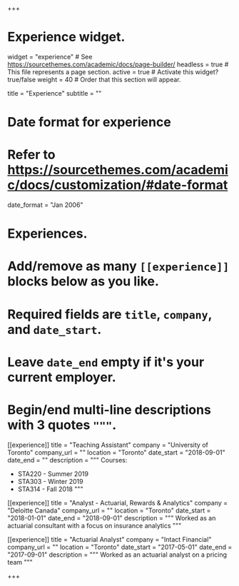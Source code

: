 +++
# Experience widget.
widget = "experience"  # See https://sourcethemes.com/academic/docs/page-builder/
headless = true  # This file represents a page section.
active = true  # Activate this widget? true/false
weight = 40  # Order that this section will appear.

title = "Experience"
subtitle = ""

# Date format for experience
#   Refer to https://sourcethemes.com/academic/docs/customization/#date-format
date_format = "Jan 2006"

# Experiences.
#   Add/remove as many `[[experience]]` blocks below as you like.
#   Required fields are `title`, `company`, and `date_start`.
#   Leave `date_end` empty if it's your current employer.
#   Begin/end multi-line descriptions with 3 quotes `"""`.

[[experience]]
  title = "Teaching Assistant"
  company = "University of Toronto"
  company_url = ""
  location = "Toronto"
  date_start = "2018-09-01"
  date_end = ""
  description = """
  Courses:
  
  * STA220 - Summer 2019
  * STA303 - Winter 2019
  * STA314 - Fall 2018
  """

[[experience]]
  title = "Analyst - Actuarial, Rewards & Analytics"
  company = "Deloitte Canada"
  company_url = ""
  location = "Toronto"
  date_start = "2018-01-01"
  date_end = "2018-09-01"
  description = """
  Worked as an actuarial consultant with a focus on insurance analytics
  """

[[experience]]
  title = "Actuarial Analyst"
  company = "Intact Financial"
  company_url = ""
  location = "Toronto"
  date_start = "2017-05-01"
  date_end = "2017-09-01"
  description = """
  Worked as an actuarial analyst on a pricing team
  """


+++
